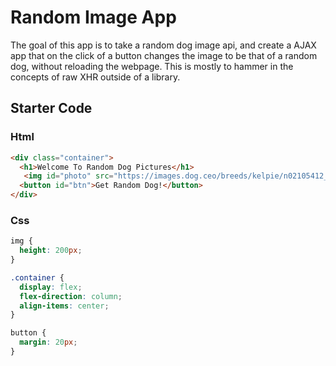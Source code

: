 # Random Image App

The goal of this app is to take a random dog image api, and create a AJAX app that on the click of a button changes the image to be that of a random dog, without reloading the webpage. This is mostly to hammer in the concepts of raw XHR outside of a library.

## Starter Code

### Html

```html
<div class="container">
  <h1>Welcome To Random Dog Pictures</h1>
   <img id="photo" src="https://images.dog.ceo/breeds/kelpie/n02105412_2067.jpg" alt="">
  <button id="btn">Get Random Dog!</button>
</div>
```

### Css

```css
img {
  height: 200px;
}

.container {
  display: flex;
  flex-direction: column;
  align-items: center;
}

button {
  margin: 20px;
}
```